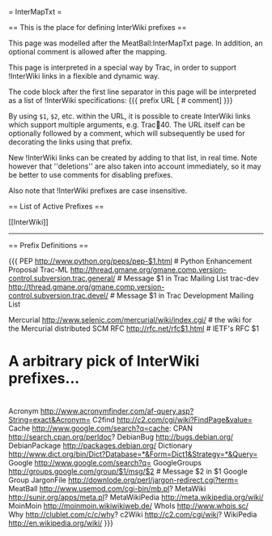 = InterMapTxt =

== This is the place for defining InterWiki prefixes ==

This page was modelled after the MeatBall:InterMapTxt page.
In addition, an optional comment is allowed after the mapping.


This page is interpreted in a special way by Trac, in order to support
!InterWiki links in a flexible and dynamic way.

The code block after the first line separator in this page
will be interpreted as a list of !InterWiki specifications:
{{{
prefix <space> URL [<space> # comment]
}}}

By using `$1`, `$2`, etc. within the URL, it is possible to create 
InterWiki links which support multiple arguments, e.g. Trac:ticket:40.
The URL itself can be optionally followed by a comment, 
which will subsequently be used for decorating the links 
using that prefix.

New !InterWiki links can be created by adding to that list, in real time.
Note however that ''deletions'' are also taken into account immediately,
so it may be better to use comments for disabling prefixes.

Also note that !InterWiki prefixes are case insensitive.


== List of Active Prefixes ==

[[InterWiki]]


----

== Prefix Definitions ==

{{{
PEP     http://www.python.org/peps/pep-$1.html                                       # Python Enhancement Proposal 
Trac-ML  http://thread.gmane.org/gmane.comp.version-control.subversion.trac.general/ # Message $1 in Trac Mailing List
trac-dev http://thread.gmane.org/gmane.comp.version-control.subversion.trac.devel/   # Message $1 in Trac Development Mailing List

Mercurial http://www.selenic.com/mercurial/wiki/index.cgi/ # the wiki for the Mercurial distributed SCM
RFC       http://rfc.net/rfc$1.html # IETF's RFC $1

#
# A arbitrary pick of InterWiki prefixes...
#
Acronym          http://www.acronymfinder.com/af-query.asp?String=exact&Acronym=
C2find           http://c2.com/cgi/wiki?FindPage&value=
Cache            http://www.google.com/search?q=cache:
CPAN             http://search.cpan.org/perldoc?
DebianBug        http://bugs.debian.org/
DebianPackage    http://packages.debian.org/
Dictionary       http://www.dict.org/bin/Dict?Database=*&Form=Dict1&Strategy=*&Query=
Google           http://www.google.com/search?q=
GoogleGroups     http://groups.google.com/group/$1/msg/$2        # Message $2 in $1 Google Group
JargonFile       http://downlode.org/perl/jargon-redirect.cgi?term=
MeatBall         http://www.usemod.com/cgi-bin/mb.pl?
MetaWiki         http://sunir.org/apps/meta.pl?
MetaWikiPedia    http://meta.wikipedia.org/wiki/
MoinMoin         http://moinmoin.wikiwikiweb.de/
WhoIs            http://www.whois.sc/
Why              http://clublet.com/c/c/why?
c2Wiki             http://c2.com/cgi/wiki?
WikiPedia        http://en.wikipedia.org/wiki/
}}}
